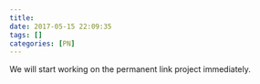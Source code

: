 ```yaml
---
title:
date: 2017-05-15 22:09:35
tags: []
categories: [PN]
---
```


We will start working on the permanent link project immediately.